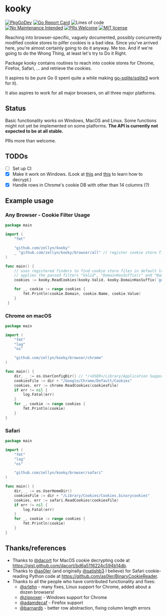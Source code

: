# kooky

[![PkgGoDev](https://pkg.go.dev/badge/github.com/zellyn/kooky)](https://pkg.go.dev/github.com/zellyn/kooky)
[![Go Report Card](https://goreportcard.com/badge/zellyn/kooky)](https://goreportcard.com/report/zellyn/kooky)
![Lines of code](https://img.shields.io/tokei/lines/github/zellyn/kooky)
[![No Maintenance Intended](http://unmaintained.tech/badge.svg)](http://unmaintained.tech/)
[![PRs Welcome](https://img.shields.io/badge/PRs-welcome-brightgreen.svg?style=flat-square)](http://makeapullrequest.com)
[![MIT license](https://img.shields.io/badge/License-MIT-blue.svg)](https://lbesson.mit-license.org/)

Reaching into browser-specific, vaguely documented, possibly
concurrently modified cookie stores to pilfer cookies is a bad idea.
Since you've arrived here, you're almost certainly going to do it
anyway. Me too. And if we're going to do the Wrong Thing, at least
let's try to Do it Right.

Package kooky contains routines to reach into cookie stores for Chrome, Firefox, Safari, ... and retrieve the cookies.

It aspires to be pure Go (I spent quite a while making
[go-sqlite/sqlite3](https://github.com/go-sqlite/sqlite3) work for
it).

It also aspires to work for all major browsers, on all three
major platforms.

## Status

Basic functionality works on Windows, MacOS and Linux.
Some functions might not yet be implemented on some platforms.
**The API is currently not expected to be at all stable.**

PRs more than welcome.

## TODOs

- [ ] Set up CI
- [x] Make it work on Windows. (Look at
      [this](https://play.golang.org/p/fknP9AuLU-) and
      [this](https://github.com/cfstras/chromecsv/blob/master/crypt_windows.go)
      to learn how to decrypt.)
- [x] Handle rows in Chrome's cookie DB with other than 14 columns (?)

## Example usage

### Any Browser - Cookie Filter Usage

```go
package main

import (
	"fmt"

	"github.com/zellyn/kooky"
	_ "github.com/zellyn/kooky/browser/all" // register cookie store finders!
)

func main() {
	// uses registered finders to find cookie store files in default locations
	// applies the passed filters "Valid", "DomainHasSuffix()" and "Name()" in order to the cookies
	cookies := kooky.ReadCookies(kooky.Valid, kooky.DomainHasSuffix(`google.com`), kooky.Name(`NID`))

	for _, cookie := range cookies {
		fmt.Println(cookie.Domain, cookie.Name, cookie.Value)
	}
 }
```

### Chrome on macOS

```go
package main

import (
	"fmt"
	"log"
	"os"

	"github.com/zellyn/kooky/browser/chrome"
)

func main() {
	dir, _ := os.UserConfigDir() // "/<USER>/Library/Application Support/"
	cookiesFile := dir + "/Google/Chrome/Default/Cookies"
	cookies, err := chrome.ReadCookies(cookiesFile)
	if err != nil {
		log.Fatal(err)
	}
	for _, cookie := range cookies {
		fmt.Println(cookie)
	}
}
```

### Safari

```go
package main

import (
	"fmt"
	"log"
	"os"

	"github.com/zellyn/kooky/browser/safari"
)

func main() {
	dir, _ := os.UserHomeDir()
	cookiesFile := dir + "/Library/Cookies/Cookies.binarycookies"
	cookies, err := safari.ReadCookies(cookiesFile)
	if err != nil {
		log.Fatal(err)
	}
	for _, cookie := range cookies {
		fmt.Println(cookie)
	}
}
```

## Thanks/references
- Thanks to [@dacort](http://github.com/dacort) for MacOS cookie decrypting
  code at https://gist.github.com/dacort/bd6a5116224c594b14db.
- Thanks to [@as0ler](http://github.com/as0ler)
  (and originally [@satishb3](http://github.com/satishb3) I believe) for
  Safari cookie-reading Python code at https://github.com/as0ler/BinaryCookieReader.
- Thanks to all the people who have contributed functionality and fixes:
  - [@srlehn](http://github.com/srlehn) - many fixes, Linux support for Chrome, added about a dozen browsers!
  - [@zippoxer](http://github.com/zippoxer) - Windows support for Chrome
  - [@adamdecaf](http://github.com/adamdecaf) - Firefox support
  - [@barnardb](https://github.com/barnardb) - better row abstraction, fixing column length errors
